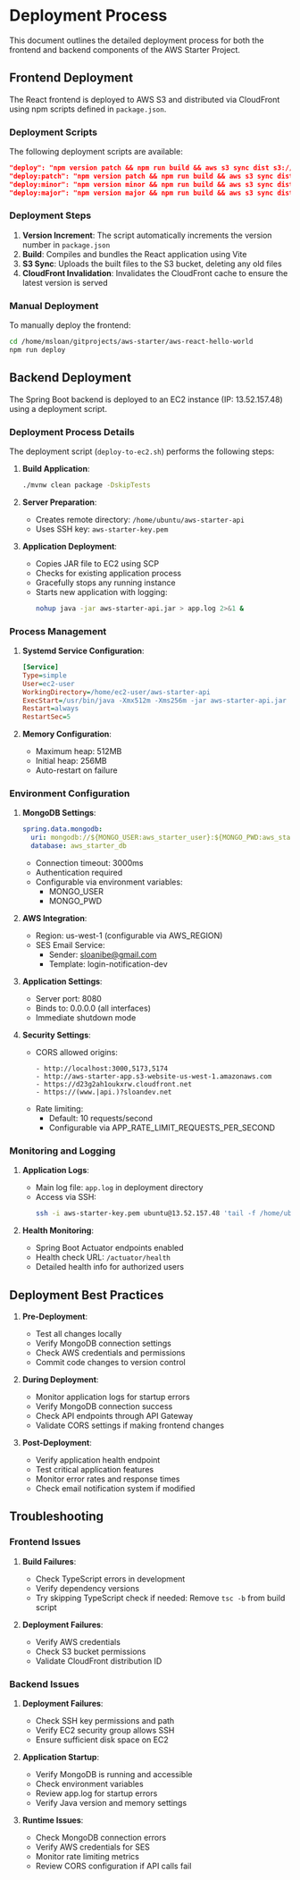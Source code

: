# Deployment Process

This document outlines the detailed deployment process for both the frontend and backend components of the AWS Starter Project.

## Frontend Deployment

The React frontend is deployed to AWS S3 and distributed via CloudFront using npm scripts defined in `package.json`.

### Deployment Scripts

The following deployment scripts are available:

```json
"deploy": "npm version patch && npm run build && aws s3 sync dist s3://aws-starter-app --delete && aws cloudfront create-invalidation --distribution-id E3HMJW9ME79W32 --paths \"/*\"",
"deploy:patch": "npm version patch && npm run build && aws s3 sync dist s3://aws-starter-app --delete && aws cloudfront create-invalidation --distribution-id E3HMJW9ME79W32 --paths \"/*\"",
"deploy:minor": "npm version minor && npm run build && aws s3 sync dist s3://aws-starter-app --delete && aws cloudfront create-invalidation --distribution-id E3HMJW9ME79W32 --paths \"/*\"",
"deploy:major": "npm version major && npm run build && aws s3 sync dist s3://aws-starter-app --delete && aws cloudfront create-invalidation --distribution-id E3HMJW9ME79W32 --paths \"/*\""
```

### Deployment Steps

1. **Version Increment**: The script automatically increments the version number in `package.json`
2. **Build**: Compiles and bundles the React application using Vite
3. **S3 Sync**: Uploads the built files to the S3 bucket, deleting any old files
4. **CloudFront Invalidation**: Invalidates the CloudFront cache to ensure the latest version is served

### Manual Deployment

To manually deploy the frontend:

```bash
cd /home/msloan/gitprojects/aws-starter/aws-react-hello-world
npm run deploy
```

## Backend Deployment

The Spring Boot backend is deployed to an EC2 instance (IP: 13.52.157.48) using a deployment script.

### Deployment Process Details

The deployment script (`deploy-to-ec2.sh`) performs the following steps:

1. **Build Application**:
   ```bash
   ./mvnw clean package -DskipTests
   ```

2. **Server Preparation**:
   - Creates remote directory: `/home/ubuntu/aws-starter-api`
   - Uses SSH key: `aws-starter-key.pem`

3. **Application Deployment**:
   - Copies JAR file to EC2 using SCP
   - Checks for existing application process
   - Gracefully stops any running instance
   - Starts new application with logging:
     ```bash
     nohup java -jar aws-starter-api.jar > app.log 2>&1 &
     ```

### Process Management

1. **Systemd Service Configuration**:
   ```ini
   [Service]
   Type=simple
   User=ec2-user
   WorkingDirectory=/home/ec2-user/aws-starter-api
   ExecStart=/usr/bin/java -Xmx512m -Xms256m -jar aws-starter-api.jar
   Restart=always
   RestartSec=5
   ```

2. **Memory Configuration**:
   - Maximum heap: 512MB
   - Initial heap: 256MB
   - Auto-restart on failure

### Environment Configuration

1. **MongoDB Settings**:
   ```yaml
   spring.data.mongodb:
     uri: mongodb://${MONGO_USER:aws_starter_user}:${MONGO_PWD:aws_starter_pass}@localhost:27017/aws_starter_db
     database: aws_starter_db
   ```
   - Connection timeout: 3000ms
   - Authentication required
   - Configurable via environment variables:
     - MONGO_USER
     - MONGO_PWD

2. **AWS Integration**:
   - Region: us-west-1 (configurable via AWS_REGION)
   - SES Email Service:
     - Sender: sloanibe@gmail.com
     - Template: login-notification-dev

3. **Application Settings**:
   - Server port: 8080
   - Binds to: 0.0.0.0 (all interfaces)
   - Immediate shutdown mode

4. **Security Settings**:
   - CORS allowed origins:
     ```
     - http://localhost:3000,5173,5174
     - http://aws-starter-app.s3-website-us-west-1.amazonaws.com
     - https://d23g2ah1oukxrw.cloudfront.net
     - https://(www.|api.)?sloandev.net
     ```
   - Rate limiting:
     - Default: 10 requests/second
     - Configurable via APP_RATE_LIMIT_REQUESTS_PER_SECOND

### Monitoring and Logging

1. **Application Logs**:
   - Main log file: `app.log` in deployment directory
   - Access via SSH:
     ```bash
     ssh -i aws-starter-key.pem ubuntu@13.52.157.48 'tail -f /home/ubuntu/aws-starter-api/app.log'
     ```

2. **Health Monitoring**:
   - Spring Boot Actuator endpoints enabled
   - Health check URL: `/actuator/health`
   - Detailed health info for authorized users

## Deployment Best Practices

1. **Pre-Deployment**:
   - Test all changes locally
   - Verify MongoDB connection settings
   - Check AWS credentials and permissions
   - Commit code changes to version control

2. **During Deployment**:
   - Monitor application logs for startup errors
   - Verify MongoDB connection success
   - Check API endpoints through API Gateway
   - Validate CORS settings if making frontend changes

3. **Post-Deployment**:
   - Verify application health endpoint
   - Test critical application features
   - Monitor error rates and response times
   - Check email notification system if modified

## Troubleshooting

### Frontend Issues

1. **Build Failures**:
   - Check TypeScript errors in development
   - Verify dependency versions
   - Try skipping TypeScript check if needed: Remove `tsc -b` from build script

2. **Deployment Failures**:
   - Verify AWS credentials
   - Check S3 bucket permissions
   - Validate CloudFront distribution ID

### Backend Issues

1. **Deployment Failures**:
   - Check SSH key permissions and path
   - Verify EC2 security group allows SSH
   - Ensure sufficient disk space on EC2

2. **Application Startup**:
   - Verify MongoDB is running and accessible
   - Check environment variables
   - Review app.log for startup errors
   - Verify Java version and memory settings

3. **Runtime Issues**:
   - Check MongoDB connection errors
   - Verify AWS credentials for SES
   - Monitor rate limiting metrics
   - Review CORS configuration if API calls fail
